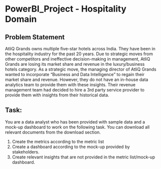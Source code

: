 # PowerBI_Project - Hospitality Domain
## Problem Statement
AtliQ Grands owns multiple five-star hotels across India. They have been in the hospitality industry for the past 20 years. Due to strategic moves from other competitors and ineffective decision-making in management, AtliQ Grands are losing its market share and revenue in the luxury/business hotels category. As a strategic move, the managing director of AtliQ Grands wanted to incorporate “Business and Data Intelligence” to regain their market share and revenue. However, they do not have an in-house data analytics team to provide them with these insights.
Their revenue management team had decided to hire a 3rd party service provider to provide them with insights from their historical data.

## Task:  
You are a data analyst who has been provided with sample data and a mock-up dashboard to work on the following task. You can download all relevant documents from the download section.
1. Create the metrics according to the metric list
2. Create a dashboard according to the mock-up provided by stakeholders.
3. Create relevant insights that are not provided in the metric list/mock-up dashboard.
